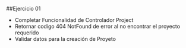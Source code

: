 ##Ejercicio 01
- Completar Funcionalidad de Controlador Project
- Retornar codigo 404 NotFound de error al no encontrar el proyecto requerido
- Validar datos para la creación de Proyeto
